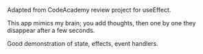 Adapted from CodeAcademy review project for useEffect.

This app mimics my brain; you add thoughts, then one by one they disappear after a few seconds.

Good demonstration of state, effects, event handlers.